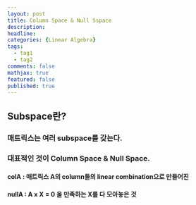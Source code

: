 ```yaml
---
layout: post
title: Column Space & Null Sspace
description:
headline: 
categories: {Linear Algebra}
tags: 
  - tag1
  - tag2
comments: false
mathjax: true
featured: false
published: true
---
```


## Subspace란?
### 매트릭스는 여러 subspace를 갖는다. 
### 대표적인 것이 Column Space & Null Space.
#### colA : 매트릭스 A의 column들의 linear combination으로 만들어진 
#### nullA : A x X = 0 을 만족하는 X를 다 모아놓은 것
